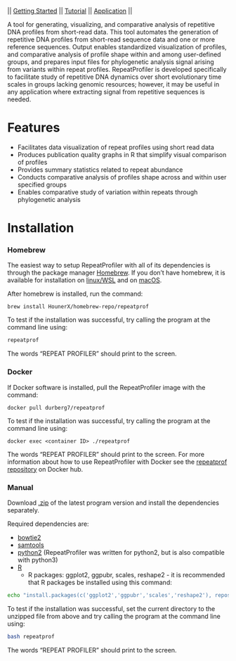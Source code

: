 || [Getting Started](gettingstarted.md) ||  [Tutorial](tutorial.md) ||  [Application](uses.md) || 


A tool for generating, visualizing, and comparative analysis of repetitive DNA profiles from short-read data. This tool automates the generation of repetitive DNA profiles from short-read sequence data and one or more reference sequences. Output enables standardized visualization of profiles, and comparative analysis of profile shape within and among user-defined groups, and prepares input files for phylogenetic analysis signal arising from variants within repeat profiles. RepeatProfiler is developed specifically to facilitate study of repetitive DNA dynamics over short evolutionary time scales in groups lacking genomic resources; however, it may be useful in any application where extracting signal from repetitive sequences is needed.

# Features

  - Facilitates data visualization of repeat profiles using short read data
  - Produces publication quality graphs in R that simplify visual comparison of profiles
  - Provides summary statistics related to repeat abundance
  - Conducts comparative analysis of profiles shape across and within user specified groups
  - Enables comparative study of variation within repeats through phylogenetic analysis


# Installation
### Homebrew
The easiest way to setup RepeatProfiler with all of its dependencies is through the package manager [Homebrew]. If you don’t have homebrew, it is available for installation on [linux/WSL] and on [macOS].

After homebrew is installed, run the command:

```
brew install HounerX/homebrew-repo/repeatprof
```

To test if the installation was successful, try calling the program at the command line using:

```sh
repeatprof
```

The words “REPEAT PROFILER” should print to the screen. 

### Docker
If Docker software is installed, pull the RepeatProfiler image with the command:

```
docker pull durberg7/repeatprof
```

To test if the installation was successful, try calling the program at the command line using:

```
docker exec <container ID> ./repeatprof
```

The words “REPEAT PROFILER” should print to the screen. 
For more information about how to use RepeatProfiler with Docker see the [repeatprof repository] on Docker hub.

### Manual
Download [.zip] of the latest program version and install the dependencies separately.

Required dependencies are:
 - [bowtie2]
 - [samtools]
 - [python2] (RepeatProfiler was written for python2, but is also compatible with python3)
 - [R]
    - R packages: ggplot2, ggpubr, scales, reshape2 - it is recommended that R packages be installed using this command:  

```sh
echo "install.packages(c('ggplot2','ggpubr','scales','reshape2'), repos=\"https://cran.rstudio.com\")" | R --no-save
```

To test if the installation was successful, set the current directory to the unzipped file from above and try calling the program at the command line using:

```sh
bash repeatprof
```

The words “REPEAT PROFILER” should print to the screen. 

[//]: #
  [Homebrew]: <https://brew.sh/>
  [linux/WSL]: <https://docs.brew.sh/Homebrew-on-Linux>
  [macOS]: <https://brew.sh/>
  [repeatprof repository]: <https://hub.docker.com/r/durberg7/repeatprof>
  [.zip]: <https://github.com/johnssproul/RepeatProfiler/releases>
  [bowtie2]: <https://github.com/BenLangmead/bowtie2>
  [samtools]: <http://www.htslib.org/doc/samtools.html>
  [python2]: <https://www.python.org/downloads/>
  [R]: <https://www.r-project.org/>
